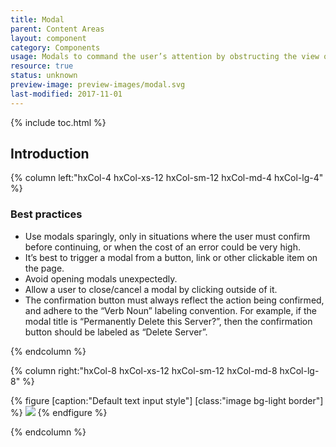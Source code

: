 ```yaml
---
title: Modal
parent: Content Areas
layout: component
category: Components
usage: Modals to command the user’s attention by obstructing the view of all items not related to the action. Confirmation modals are the most common form and are used when an action could have a destructive result, such as deleting a server or resetting an API key.
resource: true
status: unknown
preview-image: preview-images/modal.svg
last-modified: 2017-11-01
---
```


{% include toc.html %}

## Introduction

<div class="hxRow">
{% column left:"hxCol-4 hxCol-xs-12 hxCol-sm-12 hxCol-md-4 hxCol-lg-4" %}

### Best practices
 * Use modals sparingly, only in situations where the user must confirm before continuing, or when the cost of an error could be very high.
 * It’s best to trigger a modal from a button, link or other clickable item on the page.
 * Avoid opening modals unexpectedly.
 * Allow a user to close/cancel a modal by clicking outside of it.
 * The confirmation button must always reflect the action being confirmed, and adhere to the “Verb Noun” labeling convention.  For example, if the modal title is “Permanently Delete this Server?”, then the confirmation button should be labeled as “Delete Server”.


{% endcolumn %}

{% column right:"hxCol-8 hxCol-xs-12 hxCol-sm-12 hxCol-md-8 hxCol-lg-8" %}

{% figure [caption:"Default text input style"] [class:"image bg-light border"] %}
![]({{site.url}}/assets/images/components/inputs-and-controls/text-inputs/text-inputs-hero-image.svg)
{% endfigure %}

{% endcolumn %}
</div>